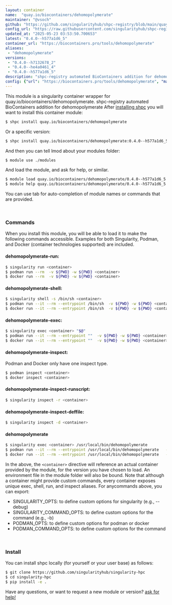 ```yaml
---
layout: container
name:  "quay.io/biocontainers/dehomopolymerate"
maintainer: "@vsoch"
github: "https://github.com/singularityhub/shpc-registry/blob/main/quay.io/biocontainers/dehomopolymerate/container.yaml"
config_url: "https://raw.githubusercontent.com/singularityhub/shpc-registry/main/quay.io/biocontainers/dehomopolymerate/container.yaml"
updated_at: "2025-05-23 03:53:50.700653"
latest: "0.4.0--h577a1d6_5"
container_url: "https://biocontainers.pro/tools/dehomopolymerate"
aliases:
 - "dehomopolymerate"
versions:
 - "0.4.0--h7132678_2"
 - "0.4.0--he4a0461_4"
 - "0.4.0--h577a1d6_5"
description: "shpc-registry automated BioContainers addition for dehomopolymerate"
config: {"url": "https://biocontainers.pro/tools/dehomopolymerate", "maintainer": "@vsoch", "description": "shpc-registry automated BioContainers addition for dehomopolymerate", "latest": {"0.4.0--h577a1d6_5": "sha256:ee42623954746f6e6f2b358e53db58b3a3b572df284adceac52d5f094e4c57e1"}, "tags": {"0.4.0--h7132678_2": "sha256:d2a18c0fb9f6891121952ac40ff09eb8f098b18fb79a51264911467442c8731a", "0.4.0--he4a0461_4": "sha256:3836f72b07c52ab37d178164bb093736490225a7755e733a8a035721daeb7f83", "0.4.0--h577a1d6_5": "sha256:ee42623954746f6e6f2b358e53db58b3a3b572df284adceac52d5f094e4c57e1"}, "docker": "quay.io/biocontainers/dehomopolymerate", "aliases": {"dehomopolymerate": "/usr/local/bin/dehomopolymerate"}}
---
```


This module is a singularity container wrapper for quay.io/biocontainers/dehomopolymerate.
shpc-registry automated BioContainers addition for dehomopolymerate
After [installing shpc](#install) you will want to install this container module:


```bash
$ shpc install quay.io/biocontainers/dehomopolymerate
```

Or a specific version:

```bash
$ shpc install quay.io/biocontainers/dehomopolymerate:0.4.0--h577a1d6_5
```

And then you can tell lmod about your modules folder:

```bash
$ module use ./modules
```

And load the module, and ask for help, or similar.

```bash
$ module load quay.io/biocontainers/dehomopolymerate/0.4.0--h577a1d6_5
$ module help quay.io/biocontainers/dehomopolymerate/0.4.0--h577a1d6_5
```

You can use tab for auto-completion of module names or commands that are provided.

<br>

### Commands

When you install this module, you will be able to load it to make the following commands accessible.
Examples for both Singularity, Podman, and Docker (container technologies supported) are included.

#### dehomopolymerate-run:

```bash
$ singularity run <container>
$ podman run --rm  -v ${PWD} -w ${PWD} <container>
$ docker run --rm  -v ${PWD} -w ${PWD} <container>
```

#### dehomopolymerate-shell:

```bash
$ singularity shell -s /bin/sh <container>
$ podman run --it --rm --entrypoint /bin/sh  -v ${PWD} -w ${PWD} <container>
$ docker run --it --rm --entrypoint /bin/sh  -v ${PWD} -w ${PWD} <container>
```

#### dehomopolymerate-exec:

```bash
$ singularity exec <container> "$@"
$ podman run --it --rm --entrypoint ""  -v ${PWD} -w ${PWD} <container> "$@"
$ docker run --it --rm --entrypoint ""  -v ${PWD} -w ${PWD} <container> "$@"
```

#### dehomopolymerate-inspect:

Podman and Docker only have one inspect type.

```bash
$ podman inspect <container>
$ docker inspect <container>
```

#### dehomopolymerate-inspect-runscript:

```bash
$ singularity inspect -r <container>
```

#### dehomopolymerate-inspect-deffile:

```bash
$ singularity inspect -d <container>
```


#### dehomopolymerate

```bash
$ singularity exec <container> /usr/local/bin/dehomopolymerate
$ podman run --it --rm --entrypoint /usr/local/bin/dehomopolymerate   -v ${PWD} -w ${PWD} <container> -c " $@"
$ docker run --it --rm --entrypoint /usr/local/bin/dehomopolymerate   -v ${PWD} -w ${PWD} <container> -c " $@"
```



In the above, the `<container>` directive will reference an actual container provided
by the module, for the version you have chosen to load. An environment file in the
module folder will also be bound. Note that although a container
might provide custom commands, every container exposes unique exec, shell, run, and
inspect aliases. For anycommands above, you can export:

 - SINGULARITY_OPTS: to define custom options for singularity (e.g., --debug)
 - SINGULARITY_COMMAND_OPTS: to define custom options for the command (e.g., -b)
 - PODMAN_OPTS: to define custom options for podman or docker
 - PODMAN_COMMAND_OPTS: to define custom options for the command

<br>

### Install

You can install shpc locally (for yourself or your user base) as follows:

```bash
$ git clone https://github.com/singularityhub/singularity-hpc
$ cd singularity-hpc
$ pip install -e .
```

Have any questions, or want to request a new module or version? [ask for help!](https://github.com/singularityhub/singularity-hpc/issues)